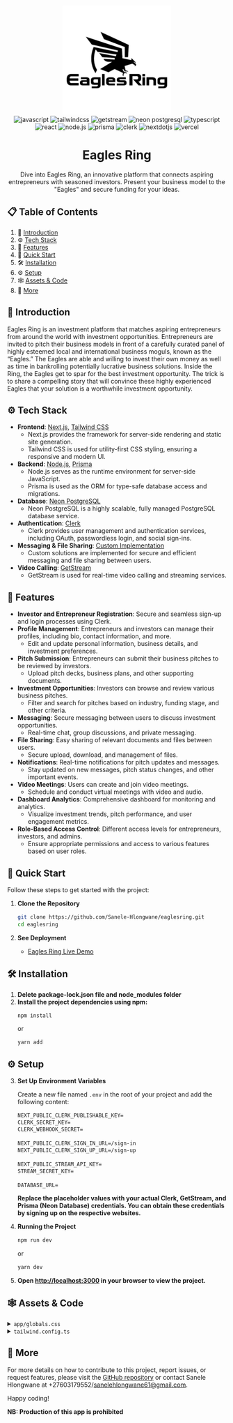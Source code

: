 
<div align="center">
  <br />
  <a href="https://www.youtube.com/@TechInvaders-bv5kv" target="_blank">
    <img src="./public/EaglesRingLogo.png" alt="Project Banner" style="height: 250px;">
  </a>
  <br />

  <div>
    <img src="https://img.shields.io/badge/-JavaScript-black?style=for-the-badge&logoColor=white&logo=javascript&color=F7DF1E" alt="javascript" />
    <img src="https://img.shields.io/badge/-Tailwind_CSS-black?style=for-the-badge&logoColor=white&logo=tailwindcss&color=06B6D4" alt="tailwindcss" />
    <img src="https://img.shields.io/badge/-GetStream-black?style=for-the-badge&logoColor=white&logo=getstream&color=1E88E5" alt="getstream" />
    <img src="https://img.shields.io/badge/-Neon_PostgreSQL-black?style=for-the-badge&logoColor=white&logo=postgresql&color=4169E1" alt="neon postgresql" />
    <img src="https://img.shields.io/badge/-TypeScript-black?style=for-the-badge&logoColor=white&logo=typescript&color=3178C6" alt="typescript" />
    <img src="https://img.shields.io/badge/-React-black?style=for-the-badge&logoColor=white&logo=react&color=61DAFB" alt="react" />
    <img src="https://img.shields.io/badge/-Node.js-black?style=for-the-badge&logoColor=white&logo=node.js&color=339933" alt="node.js" />
    <img src="https://img.shields.io/badge/-Prisma-black?style=for-the-badge&logoColor=white&logo=prisma&color=2D3748" alt="prisma" />
    <img src="https://img.shields.io/badge/-Clerk-black?style=for-the-badge&logoColor=white&logo=clerk&color=3C3C3D" alt="clerk" />
    <img src="https://img.shields.io/badge/-Next_JS-black?style=for-the-badge&logoColor=white&logo=nextdotjs&color=000000" alt="nextdotjs" />
    <img src="https://img.shields.io/badge/-Vercel-black?style=for-the-badge&logoColor=white&logo=vercel&color=000000" alt="vercel" />
  </div>

  <h1 align="center">Eagles Ring</h1>

  <div align="center">
    Dive into Eagles Ring, an innovative platform that connects aspiring entrepreneurs with seasoned investors. Present your business model to the "Eagles" and secure funding for your ideas.
  </div>
</div>

## 📋 <a name="table">Table of Contents</a>

1. 🤖 [Introduction](#introduction)
2. ⚙️ [Tech Stack](#tech-stack)
3. 🔋 [Features](#features)
4. 🤸 [Quick Start](#quick-start)
5. 🛠️ [Installation](#installation)
6. ⚙️ [Setup](#setup)
7. 🕸️ [Assets & Code](#assets-and-code)
8. 🚀 [More](#more)

## <a name="introduction">🤖 Introduction</a>

Eagles Ring is an investment platform that matches aspiring entrepreneurs from around the world with investment opportunities. Entrepreneurs are invited to pitch their business models in front of a carefully curated panel of highly esteemed local and international business moguls, known as the “Eagles.” The Eagles are able and willing to invest their own money as well as time in bankrolling potentially lucrative business solutions. Inside the Ring, the Eagles get to spar for the best investment opportunity. The trick is to share a compelling story that will convince these highly experienced Eagles that your solution is a worthwhile investment opportunity.

## <a name="tech-stack">⚙️ Tech Stack</a>

- **Frontend**: [Next.js](https://nextjs.org/), [Tailwind CSS](https://tailwindcss.com/)
  - Next.js provides the framework for server-side rendering and static site generation.
  - Tailwind CSS is used for utility-first CSS styling, ensuring a responsive and modern UI.
- **Backend**: [Node.js](https://nodejs.org/), [Prisma](https://www.prisma.io/)
  - Node.js serves as the runtime environment for server-side JavaScript.
  - Prisma is used as the ORM for type-safe database access and migrations.
- **Database**: [Neon PostgreSQL](https://neon.tech/)
  - Neon PostgreSQL is a highly scalable, fully managed PostgreSQL database service.
- **Authentication**: [Clerk](https://clerk.dev/)
  - Clerk provides user management and authentication services, including OAuth, passwordless login, and social sign-ins.
- **Messaging & File Sharing**: [Custom Implementation](#custom-implementation)
  - Custom solutions are implemented for secure and efficient messaging and file sharing between users.
- **Video Calling**: [GetStream](https://getstream.io/)
  - GetStream is used for real-time video calling and streaming services.

## <a name="features">🔋 Features</a>

- **Investor and Entrepreneur Registration**: Secure and seamless sign-up and login processes using Clerk.
- **Profile Management**: Entrepreneurs and investors can manage their profiles, including bio, contact information, and more.
  - Edit and update personal information, business details, and investment preferences.
- **Pitch Submission**: Entrepreneurs can submit their business pitches to be reviewed by investors.
  - Upload pitch decks, business plans, and other supporting documents.
- **Investment Opportunities**: Investors can browse and review various business pitches.
  - Filter and search for pitches based on industry, funding stage, and other criteria.
- **Messaging**: Secure messaging between users to discuss investment opportunities.
  - Real-time chat, group discussions, and private messaging.
- **File Sharing**: Easy sharing of relevant documents and files between users.
  - Secure upload, download, and management of files.
- **Notifications**: Real-time notifications for pitch updates and messages.
  - Stay updated on new messages, pitch status changes, and other important events.
- **Video Meetings**: Users can create and join video meetings.
  - Schedule and conduct virtual meetings with video and audio.
- **Dashboard Analytics**: Comprehensive dashboard for monitoring and analytics.
  - Visualize investment trends, pitch performance, and user engagement metrics.
- **Role-Based Access Control**: Different access levels for entrepreneurs, investors, and admins.
  - Ensure appropriate permissions and access to various features based on user roles.

## <a name="quick-start">🤸 Quick Start</a>

Follow these steps to get started with the project:

1. **Clone the Repository**
   ```bash
   git clone https://github.com/Sanele-Hlongwane/eaglesring.git
   cd eaglesring
   ```

2. **See Deployment**
   - [Eagles Ring Live Demo](https://eaglesring.vercel.app)

## <a name="installation">🛠️ Installation</a>

1. **Delete package-lock.json file and node_modules folder**
2. **Install the project dependencies using npm:**
   ```bash
   npm install
   ```
   or
   ```bash
   yarn add
   ```

## <a name="setup">⚙️ Setup</a>

3. **Set Up Environment Variables**

   Create a new file named `.env` in the root of your project and add the following content:
   ```
   NEXT_PUBLIC_CLERK_PUBLISHABLE_KEY=
   CLERK_SECRET_KEY=
   CLERK_WEBHOOK_SECRET=

   NEXT_PUBLIC_CLERK_SIGN_IN_URL=/sign-in
   NEXT_PUBLIC_CLERK_SIGN_UP_URL=/sign-up

   NEXT_PUBLIC_STREAM_API_KEY=
   STREAM_SECRET_KEY=

   DATABASE_URL=
   ```
   **Replace the placeholder values with your actual Clerk, GetStream, and Prisma (Neon Database) credentials. You can obtain these credentials by signing up on the respective websites.**

4. **Running the Project**
   ```bash
   npm run dev
   ```
   or
   ```bash
   yarn dev
   ```
5. **Open [http://localhost:3000](http://localhost:3000) in your browser to view the project.**

## <a name="assets-and-code">🕸️ Assets & Code</a>

<details>
  <summary><code>app/globals.css</code></summary>

  ```css
  @tailwind base;
  @tailwind components;
  @tailwind utilities;

  * {
    margin: 0;
    padding: 0;
    box-sizing: border-box;
  }
  ```
</details>

<details>
  <summary><code>tailwind.config.ts</code></summary>

  ```ts
  import type { Config } from 'tailwindcss';

  const config: Config = {
    darkMode: ['class'],
    content: [
      './pages/**/*.{js,ts,jsx,tsx}',
      './components/**/*.{js

,ts,jsx,tsx}',
    ],
    theme: {
      extend: {},
    },
    plugins: [],
  };

  export default config;
  ```
</details>

## <a name="more">🚀 More</a>

For more details on how to contribute to this project, report issues, or request features, please visit the [GitHub repository](https://github.com/Sanele-Hlongwane/eaglesring) or contact Sanele Hlongwane at +27603179552/sanelehlongwane61@gmail.com.

Happy coding!

**NB: Production of this app is prohibited**
